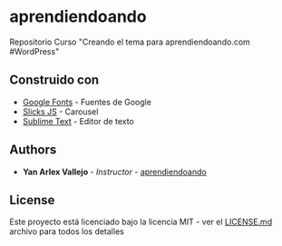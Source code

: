 # aprendiendoando

Repositorio Curso "Creando el tema para aprendiendoando.com #WordPress"


## Construido con

* [Google Fonts](https://fonts.google.com/) - Fuentes de Google
* [Slicks JS](http://kenwheeler.github.io/slick/) - Carousel
* [Sublime Text](https://www.sublimetext.com/) - Editor de texto


## Authors

* **Yan Arlex Vallejo** - *Instructor* - [aprendiendoando](https://github.com/aprendiendoando)

## License

Este proyecto está licenciado bajo la licencia MIT - ver el [LICENSE.md](LICENSE.md) archivo para todos los detalles


